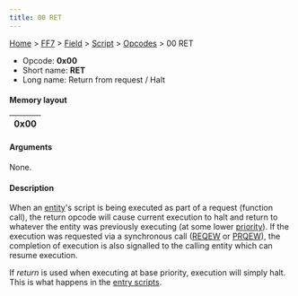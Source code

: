 ```yaml
---
title: 00 RET
---
```


[Home](/Main%20Page.md) > [FF7](/FF7.md) > [Field](/FF7/Field.md) > [Script](/FF7/Field/Script.md) > [Opcodes](/FF7/Field/Script/Opcodes.md) > 00 RET

-   Opcode: **0x00**
-   Short name: **RET**
-   Long name: Return from request / Halt

#### Memory layout

| 0x00 |
|------|

#### Arguments

None.

#### Description

When an [entity][]'s script is being executed as part of a request
(function call), the return opcode will cause current execution to halt
and return to whatever the entity was previously executing (at some
lower [priority][]). If the execution was requested via a synchronous
call ([REQEW][] or [PRQEW][]), the completion of execution is also
signalled to the calling entity which can resume execution.

If *return* is used when executing at base priority, execution will
simply halt. This is what happens in the [entry scripts][].

  [entity]: /FF7/Field/Script/Entity.md "wikilink"
  [priority]: /FF7/Field/Script/Priorities.md "wikilink"
  [REQEW]: /FF7/Field/Script/Opcodes/03%20REQEW.md "wikilink"
  [PRQEW]: /FF7/Field/Script/Opcodes/06%20PRQEW.md "wikilink"
  [entry scripts]: /FF7/Field/Scripts/Entry%20script.md "wikilink"
